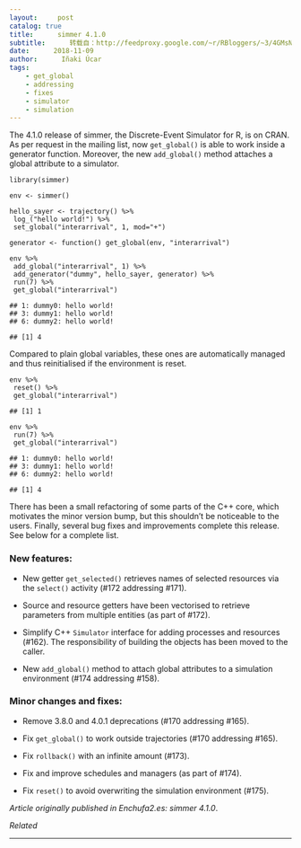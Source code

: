```yaml
---
layout:     post
catalog: true
title:      simmer 4.1.0
subtitle:      转载自：http://feedproxy.google.com/~r/RBloggers/~3/4GMsNGoEsww/
date:      2018-11-09
author:      Iñaki Úcar
tags:
    - get_global
    - addressing
    - fixes
    - simulator
    - simulation
---
```






The 4.1.0 release of simmer, the Discrete-Event Simulator for R, is on CRAN. As per request in the mailing list, now `get_global()` is able to work inside a generator function. Moreover, the new `add_global()` method attaches a global attribute to a simulator.

```
library(simmer)

env <- simmer()

hello_sayer <- trajectory() %>%
 log_("hello world!") %>%
 set_global("interarrival", 1, mod="+")

generator <- function() get_global(env, "interarrival")

env %>%
 add_global("interarrival", 1) %>%
 add_generator("dummy", hello_sayer, generator) %>%
 run(7) %>%
 get_global("interarrival")
```

```
## 1: dummy0: hello world!
## 3: dummy1: hello world!
## 6: dummy2: hello world!
```

```
## [1] 4
```

Compared to plain global variables, these ones are automatically managed and thus reinitialised if the environment is reset.

```
env %>%
 reset() %>%
 get_global("interarrival")
```

```
## [1] 1
```

```
env %>%
 run(7) %>%
 get_global("interarrival")
```

```
## 1: dummy0: hello world!
## 3: dummy1: hello world!
## 6: dummy2: hello world!
```

```
## [1] 4
```

There has been a small refactoring of some parts of the C++ core, which motivates the minor version bump, but this shouldn’t be noticeable to the users. Finally, several bug fixes and improvements complete this release. See below for a complete list.

### New features:

- New getter `get_selected()` retrieves names of selected resources via the `select()` activity (#172 addressing #171).

- Source and resource getters have been vectorised to retrieve parameters from multiple entities (as part of #172).

- Simplify C++ `Simulator` interface for adding processes and resources (#162). The responsibility of building the objects has been moved to the caller.

- New `add_global()` method to attach global attributes to a simulation environment (#174 addressing #158).


### Minor changes and fixes:

- Remove 3.8.0 and 4.0.1 deprecations (#170 addressing #165).

- Fix `get_global()` to work outside trajectories (#170 addressing #165).

- Fix `rollback()` with an infinite amount (#173).

- Fix and improve schedules and managers (as part of #174).

- Fix `reset()` to avoid overwriting the simulation environment (#175).


*Article originally published in Enchufa2.es: simmer 4.1.0*.


*Related*








---
